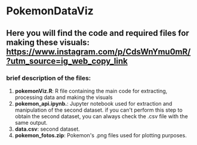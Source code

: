 # PokemonDataViz
## Here you will find the code and required files for making these visuals: https://www.instagram.com/p/CdsWnYmu0mR/?utm_source=ig_web_copy_link
### brief description of the files:
1. **pokemonViz.R**: R file containing the main code for extracting, processing data and making the visuals
2. **pokemon_api.ipynb.**: Jupyter notebook used for extraction and manipulation of the second dataset. if you can't perform this step to obtain the second dataset, you can always check the .csv file with the same output.
3. **data.csv**: second dataset.
4. **pokemon_fotos.zip**: Pokemon's .png files used for plotting purposes.
